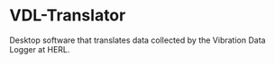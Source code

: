 # VDL-Translator
Desktop software that translates data collected by the Vibration Data Logger at HERL.
